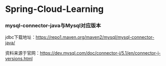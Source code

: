 # Spring-Cloud-Learning

### mysql-connector-java与Mysql对应版本



jdbc下载地址：https://repo1.maven.org/maven2/mysql/mysql-connector-java/

资料来源于官网：https://dev.mysql.com/doc/connector-j/5.1/en/connector-j-versions.html
